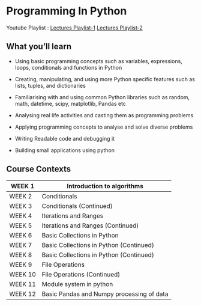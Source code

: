 # Programming In Python

Youtube Playlist : [Lectures Playlist-1](https://www.youtube.com/watch?v=8ndsDXohLMQ&list=PLZ2ps__7DhBYzW6BopCxgaQs3SI6zjaOH) [Lectures Playlist-2](https://www.youtube.com/watch?v=8ndsDXohLMQ&list=PLZ2ps__7DhBb2cXAu5PevO_mzgS3Fj3Fs)

## What you’ll learn

* Using basic programming concepts such as variables, expressions, loops, conditionals and functions in Python

* Creating, manipulating, and using more Python specific features such as lists, tuples, and dictionaries

* Familiarising with and using common Python libraries such as random, math, datetime, scipy, matplotlib, Pandas etc

* Analysing real life activities and casting them as programming problems

* Applying programming concepts to analyse and solve diverse problems

* Writing Readable code and debugging it
* Building small applications using python

## Course Contexts


| WEEK 1  | Introduction to algorithms                |
| ------- | ----------------------------------------- |
| WEEK 2  | Conditionals                              |
| WEEK 3  | Conditionals (Continued)                  |
| WEEK 4  | Iterations and Ranges                     |
| WEEK 5  | Iterations and Ranges (Continued)         |
| WEEK 6  | Basic Collections in Python               |
| WEEK 7  | Basic Collections in Python (Continued)   |
| WEEK 8  | Basic Collections in Python (Continued)   |
| WEEK 9  | File Operations                           |
| WEEK 10 | File Operations (Continued)               |
| WEEK 11 | Module system in python                   |
| WEEK 12 | Basic Pandas and Numpy processing of data |
